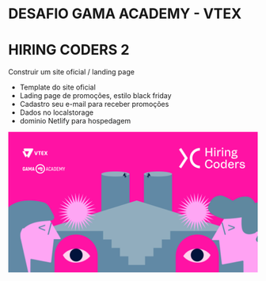 # DESAFIO GAMA ACADEMY - VTEX
# HIRING CODERS 2

Construir um site oficial / landing page

- Template do site oficial 
- Lading page de promoções, estilo black friday
- Cadastro seu e-mail para receber promoções
- Dados no localstorage
- dominio Netlify para hospedagem

![](header.jpg)
